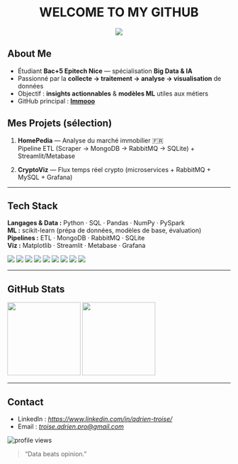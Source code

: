 <!-- Title -->
<h1 align="center">WELCOME TO MY GITHUB</h1>

<p align="center">
  <img src="https://readme-typing-svg.demolab.com?font=Fira+Code&size=20&pause=1000&center=true&vCenter=true&width=600&lines=Data+Analytics+%7C+Big+Data+%7C+Machine+Learning;Epitech+Nice+%E2%80%94+Bac%2B5;Transforming+data+into+insights" />
</p>

## About Me

- Étudiant **Bac+5 Epitech Nice** — spécialisation **Big Data & IA**
- Passionné par la **collecte → traitement → analyse → visualisation** de données
- Objectif : **insights actionnables** & **modèles ML** utiles aux métiers
- GitHub principal : **[Immooo](https://github.com/Immooo)**

## Mes Projets (sélection)

1. **HomePedia** — Analyse du marché immobilier 🇫🇷  
   Pipeline ETL (Scraper → MongoDB → RabbitMQ → SQLite) + Streamlit/Metabase
   

2. **CryptoViz** — Flux temps réel crypto (microservices + RabbitMQ + MySQL + Grafana)  
   

---

## Tech Stack

**Langages & Data :** Python · SQL · Pandas · NumPy · PySpark  
**ML :** scikit-learn (prépa de données, modèles de base, évaluation)  
**Pipelines :** ETL · MongoDB · RabbitMQ · SQLite  
**Viz :** Matplotlib · Streamlit · Metabase · Grafana

<p>
  <img src="https://img.shields.io/badge/Python-3776AB?logo=python&logoColor=white" />
  <img src="https://img.shields.io/badge/SQL-336791?logo=postgresql&logoColor=white" />
  <img src="https://img.shields.io/badge/Pandas-150458?logo=pandas&logoColor=white" />
  <img src="https://img.shields.io/badge/NumPy-013243?logo=numpy&logoColor=white" />
  <img src="https://img.shields.io/badge/scikit--learn-F7931E?logo=scikitlearn&logoColor=white" />
  <img src="https://img.shields.io/badge/Apache%20Spark-E25A1C?logo=apachespark&logoColor=white" />
  <img src="https://img.shields.io/badge/Streamlit-FF4B4B?logo=streamlit&logoColor=white" />
  <img src="https://img.shields.io/badge/Metabase-509EE3?logo=metabase&logoColor=white" />
  <img src="https://img.shields.io/badge/Grafana-F46800?logo=grafana&logoColor=white" />
</p>

---

## GitHub Stats

<p align="left">
  <!-- Stats globales -->
  <img height="165" src="https://github-readme-stats.vercel.app/api?username=Immooo&show_icons=true&hide_border=true&count_private=true" />
  <!-- Langages -->
  <img height="165" src="https://github-readme-stats.vercel.app/api/top-langs/?username=Immooo&layout=compact&hide_border=true" />
</p>


---

## Contact

- LinkedIn : *https://www.linkedin.com/in/adrien-troise/*  
- Email : *troise.adrien.pro@gmail.com*

<!-- Compteur de visites -->
<p align="left">
  <img src="https://komarev.com/ghpvc/?username=Immooo&label=Profile%20views&color=0e75b6&style=flat" alt="profile views" />
</p>

> “Data beats opinion.”

